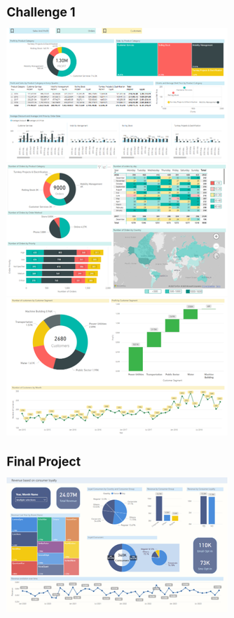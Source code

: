 <h1>Challenge 1</h1>

<img src = "Challenge1_Dashboard1.PNG">
<img src = "Challenge1_Dashboard2.PNG">
<img src = "Challenge1_Dashboard3.PNG">

<h1>Final Project</h1>
<img src = "DashboardProiectFinal.PNG">
